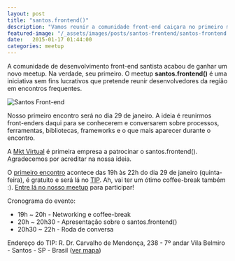 ```yaml
---
layout: post
title: "santos.frontend()"
description: "Vamos reunir a comunidade front-end caiçara no primeiro meetup da região."
featured-image: "/_assets/images/posts/santos-frontend/santos-frontend.jpg"
date:   2015-01-17 01:44:00
categories: meetup
---
```


A comunidade de desenvolvimento front-end santista acabou de ganhar um novo meetup. Na verdade, seu primeiro. O meetup **santos.frontend()** é uma iniciativa sem fins lucrativos que pretende reunir desenvolvedores da região em encontros frequentes.

<!--more-->

<p class="element element--wide">
    <img src="{{ site.baseurl }}/_assets/images/posts/santos-frontend/santos-frontend.jpg" alt="Santos Front-end">
</p>

Nosso primeiro encontro será no dia 29 de janeiro. A ideia é reunirmos front-enders daqui para se conhecerem e conversarem sobre processos, ferramentas, bibliotecas, frameworks e o que mais aparecer durante o encontro.

A [Mkt Virtual](http://www.mktvirtual.com.br/) é primeira empresa a patrocinar o santos.frontend(). Agradecemos por acreditar na nossa ideia.

O [primeiro encontro](http://www.meetup.com/Santos-Front-end/events/219826386/) acontece das 19h às 22h do dia 29 de janeiro (quinta-feira), é gratuito e será lá no [TIP](http://www.pensetip.com.br/). Ah, vai ter um ótimo coffee-break também :). [Entre lá no nosso meetup](http://www.meetup.com/Santos-Front-end/events/219826386/) para participar!

Cronograma do evento:

- 19h ~ 20h - Networking e coffee-break 
- 20h ~ 20h30 - Apresentação sobre o santos.frontend() 
- 20h30 ~ 22h - Roda de conversa

Endereço do TIP: 
R. Dr. Carvalho de Mendonça, 238 - 7º andar 
Vila Belmiro - Santos - SP - Brasil ([ver mapa](https://www.google.com.br/maps/place/R.+Dr.+Carvalho+de+Mendon%C3%A7a,+238+-+Vila+Belmiro,+Santos+-+SP,+11070-101/@-23.952412,-46.3320137,17z/data=!3m1!4b1!4m2!3m1!1s0x94ce0372384bb877:0x89d9d8d4831699de?hl=pt-BR))

